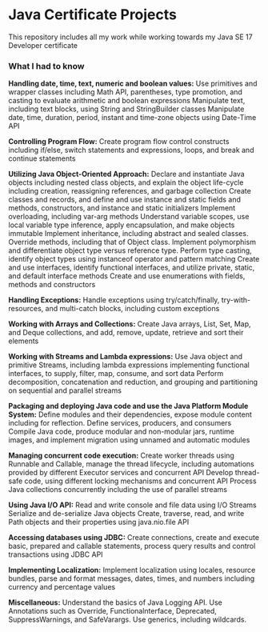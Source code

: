 # Java Certificate Projects
This repository includes all my work while working towards my Java SE 17 Developer certificate


### What I had to know
**Handling date, time, text, numeric and boolean values:**
Use primitives and wrapper classes including Math API, parentheses, type promotion, and casting to evaluate arithmetic and boolean expressions
Manipulate text, including text blocks, using String and StringBuilder classes
Manipulate date, time, duration, period, instant and time-zone objects using Date-Time API

**Controlling Program Flow:**
Create program flow control constructs including if/else, switch statements and expressions, loops, and break and continue statements

**Utilizing Java Object-Oriented Approach:**
Declare and instantiate Java objects including nested class objects, and explain the object life-cycle including creation, reassigning references, and garbage collection
Create classes and records, and define and use instance and static fields and methods, constructors, and instance and static initializers
Implement overloading, including var-arg methods
Understand variable scopes, use local variable type inference, apply encapsulation, and make objects immutable
Implement inheritance, including abstract and sealed classes. Override methods, including that of Object class. Implement polymorphism and differentiate object type versus reference type. Perform type casting, identify object types using instanceof operator and pattern matching
Create and use interfaces, identify functional interfaces, and utilize private, static, and default interface methods
Create and use enumerations with fields, methods and constructors

**Handling Exceptions:**
Handle exceptions using try/catch/finally, try-with-resources, and multi-catch blocks, including custom exceptions

**Working with Arrays and Collections:**
Create Java arrays, List, Set, Map, and Deque collections, and add, remove, update, retrieve and sort their elements

**Working with Streams and Lambda expressions:**
Use Java object and primitive Streams, including lambda expressions implementing functional interfaces, to supply, filter, map, consume, and sort data
Perform decomposition, concatenation and reduction, and grouping and partitioning on sequential and parallel streams

**Packaging and deploying Java code and use the Java Platform Module System:**
Define modules and their dependencies, expose module content including for reflection. Define services, producers, and consumers
Compile Java code, produce modular and non-modular jars, runtime images, and implement migration using unnamed and automatic modules

**Managing concurrent code execution:**
Create worker threads using Runnable and Callable, manage the thread lifecycle, including automations provided by different Executor services and concurrent API
Develop thread-safe code, using different locking mechanisms and concurrent API
Process Java collections concurrently including the use of parallel streams

**Using Java I/O API:**
Read and write console and file data using I/O Streams
Serialize and de-serialize Java objects
Create, traverse, read, and write Path objects and their properties using java.nio.file API

**Accessing databases using JDBC:**
Create connections, create and execute basic, prepared and callable statements, process query results and control transactions using JDBC API

**Implementing Localization:**
Implement localization using locales, resource bundles, parse and format messages, dates, times, and numbers including currency and percentage values

**Miscellaneous:**
Understand the basics of Java Logging API.
Use Annotations such as Override, Functionalnterface, Deprecated, SuppressWarnings, and SafeVarargs.
Use generics, including wildcards.
